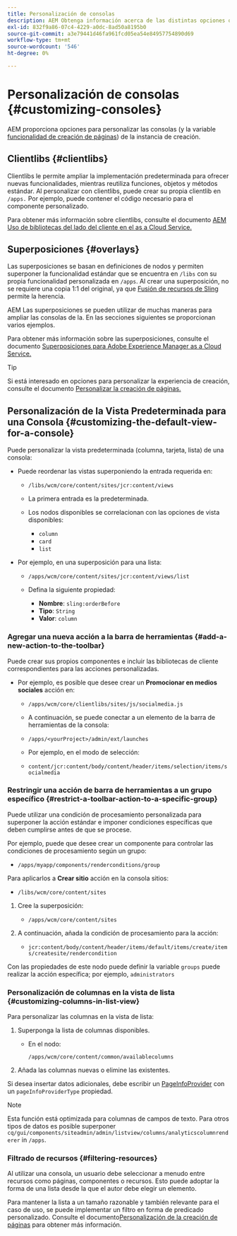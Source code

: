 ```yaml
---
title: Personalización de consolas
description: AEM Obtenga información acerca de las distintas opciones que proporciona para personalizar las consolas de la instancia de creación.
exl-id: 832f9a86-07c4-4229-a0dc-8ad50a8195b0
source-git-commit: a3e79441d46fa961fcd05ea54e84957754890d69
workflow-type: tm+mt
source-wordcount: '546'
ht-degree: 0%

---
```


# Personalización de consolas {#customizing-consoles}

AEM proporciona opciones para personalizar las consolas (y la variable [funcionalidad de creación de páginas](/help/implementing/developing/extending/page-authoring.md)) de la instancia de creación.

## Clientlibs {#clientlibs}

Clientlibs le permite ampliar la implementación predeterminada para ofrecer nuevas funcionalidades, mientras reutiliza funciones, objetos y métodos estándar. Al personalizar con clientlibs, puede crear su propia clientlib en `/apps.` Por ejemplo, puede contener el código necesario para el componente personalizado.

Para obtener más información sobre clientlibs, consulte el documento [AEM Uso de bibliotecas del lado del cliente en el as a Cloud Service.](/help/implementing/developing/introduction/clientlibs.md)

## Superposiciones {#overlays}

Las superposiciones se basan en definiciones de nodos y permiten superponer la funcionalidad estándar que se encuentra en `/libs` con su propia funcionalidad personalizada en `/apps`. Al crear una superposición, no se requiere una copia 1:1 del original, ya que [Fusión de recursos de Sling](/help/implementing/developing/introduction/sling-resource-merger.md) permite la herencia.

AEM Las superposiciones se pueden utilizar de muchas maneras para ampliar las consolas de la. En las secciones siguientes se proporcionan varios ejemplos.

Para obtener más información sobre las superposiciones, consulte el documento [Superposiciones para Adobe Experience Manager as a Cloud Service.](/help/implementing/developing/introduction/overlays.md)

>[!TIP]
>
>Si está interesado en opciones para personalizar la experiencia de creación, consulte el documento [Personalizar la creación de páginas.](/help/implementing/developing/extending/page-authoring.md)

## Personalización de la Vista Predeterminada para una Consola {#customizing-the-default-view-for-a-console}

Puede personalizar la vista predeterminada (columna, tarjeta, lista) de una consola:

* Puede reordenar las vistas superponiendo la entrada requerida en:

   * `/libs/wcm/core/content/sites/jcr:content/views`

   * La primera entrada es la predeterminada.

   * Los nodos disponibles se correlacionan con las opciones de vista disponibles:

      * `column`
      * `card`
      * `list`

* Por ejemplo, en una superposición para una lista:

   * `/apps/wcm/core/content/sites/jcr:content/views/list`

   * Defina la siguiente propiedad:

      * **Nombre**: `sling:orderBefore`
      * **Tipo**: `String`
      * **Valor**: `column`

### Agregar una nueva acción a la barra de herramientas {#add-a-new-action-to-the-toolbar}

Puede crear sus propios componentes e incluir las bibliotecas de cliente correspondientes para las acciones personalizadas.

* Por ejemplo, es posible que desee crear un **Promocionar en medios sociales** acción en:

   * `/apps/wcm/core/clientlibs/sites/js/socialmedia.js`

   * A continuación, se puede conectar a un elemento de la barra de herramientas de la consola:

   * `/apps/<yourProject>/admin/ext/launches`

   * Por ejemplo, en el modo de selección:

   * `content/jcr:content/body/content/header/items/selection/items/socialmedia`

### Restringir una acción de barra de herramientas a un grupo específico {#restrict-a-toolbar-action-to-a-specific-group}

Puede utilizar una condición de procesamiento personalizada para superponer la acción estándar e imponer condiciones específicas que deben cumplirse antes de que se procese.

Por ejemplo, puede que desee crear un componente para controlar las condiciones de procesamiento según un grupo:

* `/apps/myapp/components/renderconditions/group`

Para aplicarlos a **Crear sitio** acción en la consola sitios:

* `/libs/wcm/core/content/sites`

1. Cree la superposición:

   * `/apps/wcm/core/content/sites`

1. A continuación, añada la condición de procesamiento para la acción:

   * `jcr:content/body/content/header/items/default/items/create/items/createsite/rendercondition`

Con las propiedades de este nodo puede definir la variable `groups` puede realizar la acción específica; por ejemplo, `administrators`

### Personalización de columnas en la vista de lista {#customizing-columns-in-list-view}

Para personalizar las columnas en la vista de lista:

1. Superponga la lista de columnas disponibles.

   * En el nodo:

     `/apps/wcm/core/content/common/availablecolumns`

1. Añada las columnas nuevas o elimine las existentes.

Si desea insertar datos adicionales, debe escribir un [PageInfoProvider](https://developer.adobe.com/experience-manager/reference-materials/cloud-service/javadoc/com/day/cq/wcm/api/PageInfoProvider.html) con un `pageInfoProviderType` propiedad.

>[!NOTE]
>
>Esta función está optimizada para columnas de campos de texto. Para otros tipos de datos es posible superponer `cq/gui/components/siteadmin/admin/listview/columns/analyticscolumnrenderer` in `/apps`.

### Filtrado de recursos {#filtering-resources}

Al utilizar una consola, un usuario debe seleccionar a menudo entre recursos como páginas, componentes o recursos. Esto puede adoptar la forma de una lista desde la que el autor debe elegir un elemento.

Para mantener la lista a un tamaño razonable y también relevante para el caso de uso, se puede implementar un filtro en forma de predicado personalizado. Consulte el documento[Personalización de la creación de páginas](/help/implementing/developing/extending/page-authoring.md#filtering-resources) para obtener más información.
